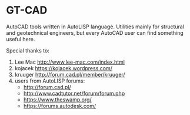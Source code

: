 # GT-CAD
AutoCAD tools written in AutoLISP language. Utilities mainly for structural and geotechnical engineers, 
but every AutoCAD user can find something useful here.

Special thanks to:  
1. Lee Mac http://www.lee-mac.com/index.html  
1. kojacek https://kojacek.wordpress.com/  
1. kruuger http://forum.cad.pl/member/kruuger/  
1. users from AutoLISP forums:  
   * http://forum.cad.pl/  
   * http://www.cadtutor.net/forum/forum.php  
   * https://www.theswamp.org/  
   * https://forums.autodesk.com/

